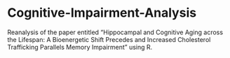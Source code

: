 # Cognitive-Impairment-Analysis
Reanalysis of the paper entitled “Hippocampal and Cognitive Aging across the Lifespan: A Bioenergetic Shift Precedes and Increased Cholesterol Trafficking Parallels Memory Impairment” using R.
